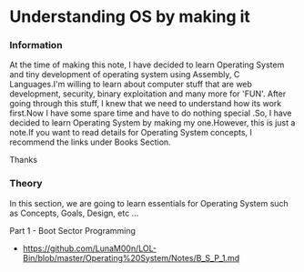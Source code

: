 # Understanding OS by making it

### Information

At the time of making this note, I have decided to learn Operating System and tiny development of operating system using Assembly, C Languages.I'm willing to learn about computer stuff that are web development, security, binary exploitation and many more for 'FUN'. After going through this stuff, I knew that we need to understand how its work first.Now I have some spare time and have to do nothing special .So, I have decided to learn Operating System by making my one.However, this is just a note.If you want to read details for Operating System concepts, I recommend the links under Books Section.

Thanks

### Theory

In this section, we are going to learn essentials for Operating System such as Concepts, Goals, Design, etc ...



Part 1 - Boot Sector Programming
 - https://github.com/LunaM00n/LOL-Bin/blob/master/Operating%20System/Notes/B_S_P_1.md
 
 
